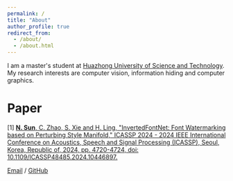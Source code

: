```yaml
---
permalink: /
title: "About"
author_profile: true
redirect_from: 
  - /about/
  - /about.html
---
```



I am a master's student at [Huazhong University of Science and Technology](https://www.hust.edu.cn/). My research interests are computer vision, information hiding and computer graphics.


Paper
======
[1] [**N. Sun**, C. Zhao, S. Xie and H. Ling, "InvertedFontNet: Font Watermarking based on Perturbing Style Manifold," ICASSP 2024 - 2024 IEEE International Conference on Acoustics, Speech and Signal Processing (ICASSP), Seoul, Korea, Republic of, 2024, pp. 4720-4724, doi: 10.1109/ICASSP48485.2024.10446897.](https://ieeexplore.ieee.org/document/10446897) 


[Email](mailto:sunnan@hust.edu.cn) / [GitHub](https://github.com/FALLANGELZOU) 